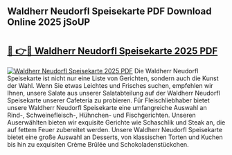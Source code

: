 ## Waldherr Neudorfl Speisekarte PDF Download Online 2025 jSoUP

# <h2><a href="http://gc70qqx.nevu.top/?p=Waldherr+Neudorfl+Speisekarte">🔗 👉🔴 Waldherr Neudorfl Speisekarte 2025 PDF</a></h2>

[![Waldherr Neudorfl Speisekarte 2025 PDF](https://i.imgur.com/dBaPXMq.png)](http://gc70qqx.nevu.top/?p=Waldherr+Neudorfl+Speisekarte)
Die Waldherr Neudorfl Speisekarte ist nicht nur eine Liste von Gerichten, sondern auch die Kunst der Wahl. Wenn Sie etwas Leichtes und Frisches suchen, empfehlen wir Ihnen, unsere Salate aus unserer Salatabteilung auf der Waldherr Neudorfl Speisekarte unserer Cafeteria zu probieren. Für Fleischliebhaber bietet unsere Waldherr Neudorfl Speisekarte eine umfangreiche Auswahl an Rind-, Schweinefleisch-, Hühnchen- und Fischgerichten. Unseren Auserwählten bieten wir exquisite Gerichte wie Schaschlik und Steak an, die auf fettem Feuer zubereitet werden. Unsere Waldherr Neudorfl Speisekarte bietet eine große Auswahl an Desserts, von klassischen Torten und Kuchen bis hin zu exquisiten Crème Brûlée und Schokoladenstückchen.
